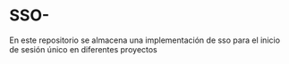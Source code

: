 # SSO-
En este repositorio se almacena una implementación de sso para el inicio de sesión único en diferentes proyectos
